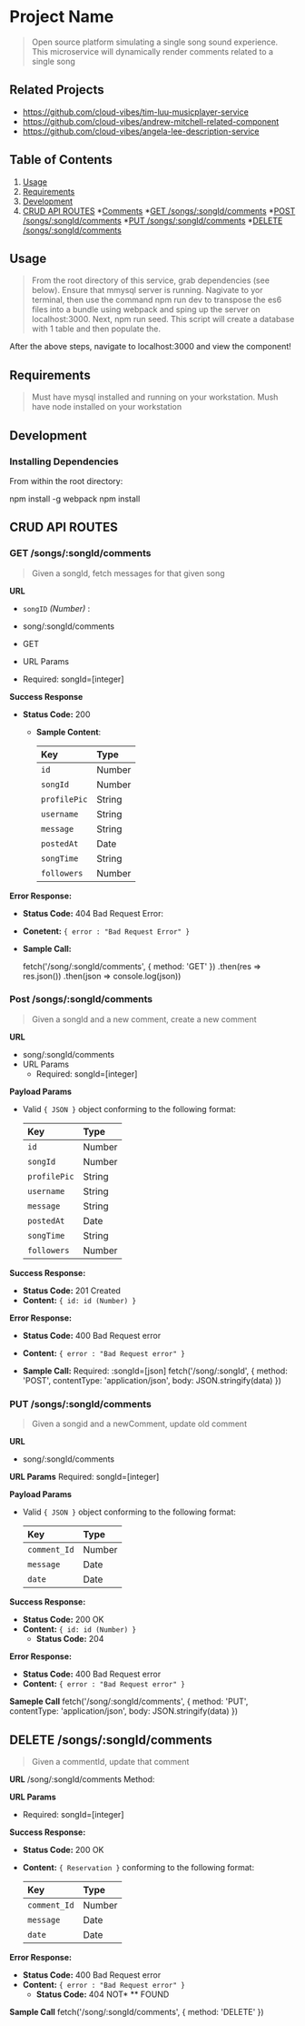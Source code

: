 # Project Name

> Open source platform simulating a single song sound experience. This microservice will dynamically render comments related to a single song 

## Related Projects
  - https://github.com/cloud-vibes/tim-luu-musicplayer-service
  - https://github.com/cloud-vibes/andrew-mitchell-related-component
  - https://github.com/cloud-vibes/angela-lee-description-service

## Table of Contents

1. [Usage](#Usage)
2. [Requirements](#requirements)
3. [Development](#development)
4. [CRUD API ROUTES](#CRUD)
    *[Comments](#Comments)
        *[GET /songs/:songId/comments](#get-song-comments)
        *[POST /songs/:songId/comments](#post-song-comment)
        *[PUT /songs/:songId/comments](#put-song-comment)
        *[DELETE /songs/:songId/comments](#delete-song-comment)

## Usage

>  From the root directory of this service, grab dependencies (see below). Ensure that mmysql server is running. Nagivate to yor terminal, then use the command npm run dev to transpose the es6 files into a bundle using webpack and sping up the server on localhost:3000. Next, npm run seed. This script will create a database with 1 table and then populate the. 

After the above steps, navigate to localhost:3000 and view the component!

## Requirements

> Must have mysql installed and running on your workstation.
> Mush have node installed on your workstation

## Development

### Installing Dependencies

From within the root directory:

npm install -g webpack
npm install

## CRUD API ROUTES

### GET /songs/:songId/comments

> Given a songId, fetch messages for that given song

**URL** 
  * `songID` _(Number)_ : 
  * song/:songId/comments

  * GET
  * URL Params
  *  Required: songId=[integer]

**Success Response**
  * **Status Code:** 200 
    * **Sample Content**:

      |Key              |Type    |
      |:--------------- |:------ |
      |`id`             |Number  |
      |`songId`         |Number  |
      |`profilePic`     |String  |
      |`username`       |String  |
      |`message`        |String  |
      |`postedAt`       |Date    |
      |`songTime`       |String  |
      |`followers`      |Number  |

**Error Response:**
  * **Status Code:** 404 Bad Request Error:
  * **Conetent:** `{ error : "Bad Request Error" }`
  * **Sample Call:**

    fetch('/song/:songId/comments', {
        method: 'GET'
    })
    .then(res => res.json())
    .then(json => console.log(json))

### Post /songs/:songId/comments

> Given a songId and a new comment, create a new comment

**URL**  
  * song/:songId/comments
  * URL Params
    *  Required: songId=[integer]

**Payload Params**
  * Valid `{ JSON }` object conforming to the following format: 

      |Key              |Type    |
      |:--------------- |:------ |
      |`id`             |Number  |
      |`songId`         |Number  |
      |`profilePic`     |String  |
      |`username`       |String  |
      |`message`        |String  |
      |`postedAt`       |Date    |
      |`songTime`       |String  |
      |`followers`      |Number  |


**Success Response:**
  * **Status Code:** 201 Created
  * **Content:** `{ id: id (Number) }`
    
**Error Response:**
  * **Status Code:** 400 Bad Request error
  * **Content:** `{ error : "Bad Request error" }`

  * **Sample Call:** 
    Required: :songId=[json]
    fetch('/song/:songId', {
        method: 'POST',
        contentType: 'application/json',
        body: JSON.stringify(data)
    })

### PUT /songs/:songId/comments
  
> Given a songid and a newComment, update old comment
    
**URL**  
  * song/:songId/comments

**URL Params**
    Required: songId=[integer]

**Payload Params**
  * Valid `{ JSON }` object conforming to the following format: 
  
    |Key              |Type    |
    |:--------------- |:------ |
    |`comment_Id`     |Number  |
    |`message`        |Date    |
    |`date`           |Date    |

**Success Response:**
  * **Status Code:** 200 OK
  * **Content:** `{ id: id (Number) }`
    * **Status Code:** 204

**Error Response:**
  * **Status Code:** 400 Bad Request error
  * **Content:** `{ error : "Bad Request error" }`

**Sameple Call**
    fetch('/song/:songId/comments', {
        method: 'PUT',
        contentType: 'application/json',
        body: JSON.stringify(data)
    })

## DELETE /songs/:songId/comments
 
> Given a commentId, update that comment


  **URL**
    /song/:songId/comments
    Method:

  **URL Params**
   * Required: songId=[integer]
  
**Success Response:**
  * **Status Code:** 200 OK
  * **Content:** `{ Reservation }` conforming to the following format:

    |Key              |Type    |
    |:--------------- |:------ |
    |`comment_Id`     |Number  |
    |`message`        |Date    |
    |`date`           |Date    |


**Error Response:**
  * **Status Code:** 400 Bad Request error
  * **Content:** `{ error : "Bad Request error" }`
    * **Status Code:** 404 NOT* ** FOUND 
    
**Sample Call**
    fetch('/song/:songId/comments', {
        method: 'DELETE'
    })